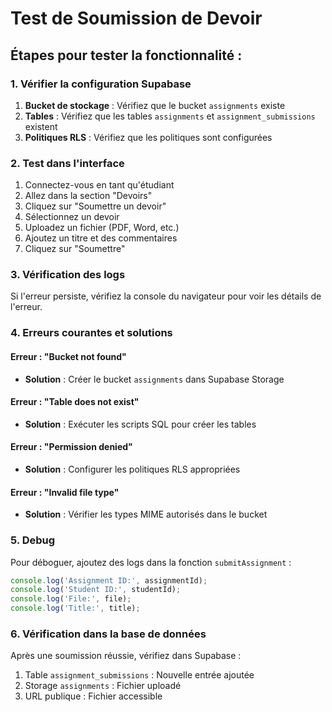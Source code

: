 # Test de Soumission de Devoir

## Étapes pour tester la fonctionnalité :

### 1. Vérifier la configuration Supabase

1. **Bucket de stockage** : Vérifiez que le bucket `assignments` existe
2. **Tables** : Vérifiez que les tables `assignments` et `assignment_submissions` existent
3. **Politiques RLS** : Vérifiez que les politiques sont configurées

### 2. Test dans l'interface

1. Connectez-vous en tant qu'étudiant
2. Allez dans la section "Devoirs"
3. Cliquez sur "Soumettre un devoir"
4. Sélectionnez un devoir
5. Uploadez un fichier (PDF, Word, etc.)
6. Ajoutez un titre et des commentaires
7. Cliquez sur "Soumettre"

### 3. Vérification des logs

Si l'erreur persiste, vérifiez la console du navigateur pour voir les détails de l'erreur.

### 4. Erreurs courantes et solutions

#### Erreur : "Bucket not found"
- **Solution** : Créer le bucket `assignments` dans Supabase Storage

#### Erreur : "Table does not exist"
- **Solution** : Exécuter les scripts SQL pour créer les tables

#### Erreur : "Permission denied"
- **Solution** : Configurer les politiques RLS appropriées

#### Erreur : "Invalid file type"
- **Solution** : Vérifier les types MIME autorisés dans le bucket

### 5. Debug

Pour déboguer, ajoutez des logs dans la fonction `submitAssignment` :

```javascript
console.log('Assignment ID:', assignmentId);
console.log('Student ID:', studentId);
console.log('File:', file);
console.log('Title:', title);
```

### 6. Vérification dans la base de données

Après une soumission réussie, vérifiez dans Supabase :
1. Table `assignment_submissions` : Nouvelle entrée ajoutée
2. Storage `assignments` : Fichier uploadé
3. URL publique : Fichier accessible 